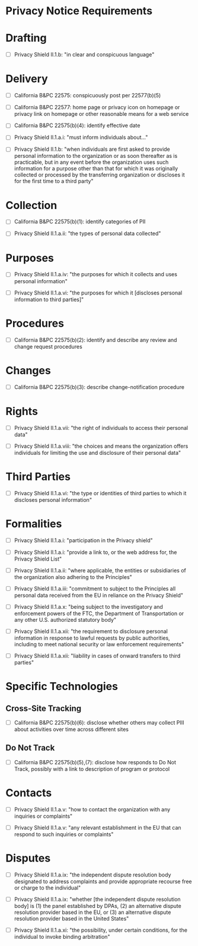 # Privacy Notice Requirements


# Drafting

- [ ] Privacy Shield II.1.b: "in clear and conspicuous language"

# Delivery

- [ ] California B&PC 22575: conspicuously post per 22577(b)(5)

- [ ] California B&PC 22577: home page or privacy icon on homepage or privacy link on homepage or other reasonable means for a web service

- [ ] California B&PC 22575(b)(4): identify effective date

- [ ] Privacy Shield II.1.a.i: "must inform individuals about..."

- [ ] Privacy Shield II.1.b: "when individuals are first asked to provide personal information to the organization or as soon thereafter as is practicable, but in any event before the organization uses such information for a purpose other than that for which it was originally collected or processed by the transferring organization or discloses it for the first time to a third party"


# Collection

- [ ] California B&PC 22575(b)(1): identify categories of PII

- [ ] Privacy Shield II.1.a.ii: "the types of personal data collected"


# Purposes

- [ ] Privacy Shield II.1.a.iv: "the purposes for which it collects and uses personal information"

- [ ] Privacy Shield II.1.a.vi: "the purposes for which it [discloses personal information to third parties]"


# Procedures

- [ ] California B&PC 22575(b)(2): identify and describe any review and change request procedures


# Changes

- [ ] California B&PC 22575(b)(3): describe change-notification procedure


# Rights

- [ ] Privacy Shield II.1.a.vii: "the right of individuals to access their personal data"

- [ ] Privacy Shield II.1.a.viii: "the choices and means the organization offers individuals for limiting the use and disclosure of their personal data"


# Third Parties

- [ ] Privacy Shield II.1.a.vi: "the type or identities of third parties to which it discloses personal information"


# Formalities

- [ ] Privacy Shield II.1.a.i: "participation in the Privacy shield"

- [ ] Privacy Shield II.1.a.i: "provide a link to, or the web address for, the Privacy Shield List"

- [ ] Privacy Shield II.1.a.ii: "where applicable, the entities or subsidiaries of the organization also adhering to the Principles"

- [ ] Privacy Shield II.1.a.iii: "commitment to subject to the Principles all personal data received from the EU in reliance on the Privacy Shield"

- [ ] Privacy Shield II.1.a.x: "being subject to the investigatory and enforcement powers of the FTC, the Department of Transportation or any other U.S. authorized statutory body"

- [ ] Privacy Shield II.1.a.xii: "the requirement to disclosure personal information in response to lawful requests by public authorities, including to meet national security or law enforcement requirements"

- [ ] Privacy Shield II.1.a.xii: "liability in cases of onward transfers to third parties"


# Specific Technologies


## Cross-Site Tracking

- [ ] California B&PC 22575(b)(6): disclose whether others may collect PIII about activities over time across different sites


## Do Not Track

- [ ] California B&PC 22575(b)(5),(7): disclose how responds to Do Not Track, possibly with a link to description of program or protocol


# Contacts

- [ ] Privacy Shield II.1.a.v: "how to contact the organization with any inquiries or complaints"

- [ ] Privacy Shield II.1.a.v: "any relevant establishment in the EU that can respond to such inquiries or complaints"


# Disputes

- [ ] Privacy Shield II.1.a.ix: "the independent dispute resolution body designated to address complaints and provide appropriate recourse free or charge to the individual"

- [ ] Privacy Shield II.1.a.ix: "whether [the independent dispute resolution body] is (1) the panel established by DPAs, (2) an alternative dispute resolution provider based in the EU, or (3) an alternative dispute resolution provider based in the United States"

- [ ] Privacy Shield II.1.a.xi: "the possibility, under certain conditions, for the individual to invoke binding arbitration"
